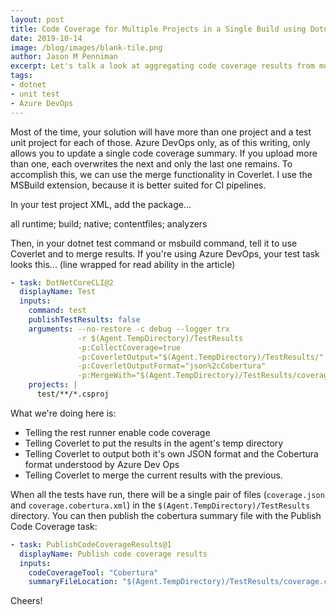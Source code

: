 ```yaml
---
layout: post
title: Code Coverage for Multiple Projects in a Single Build using Dotnet Test and Coverlet
date: 2019-10-14
image: /blog/images/blank-tile.png
author: Jason M Penniman
excerpt: Let's talk a look at aggregating code coverage results from multiple test projects into a single report for upload to Azure DevOps.
tags:
- dotnet
- unit test
- Azure DevOps
---
```


Most of the time, your solution will have more than one project and a test unit project for each of those. Azure DevOps only, as of this writing, only allows you to update a single code coverage summary. If you upload more than one, each overwrites the next and only the last one remains. To accomplish this, we can use the merge functionality in Coverlet. I use the MSBuild extension, because it is better suited for CI pipelines.

In your test project XML, add the package...

<PackageReference Include="coverlet.msbuild" Version="2.7.0">
    <PrivateAssets>all</PrivateAssets>
    <IncludeAssets>runtime; build; native; contentfiles; analyzers</IncludeAssets>
</PackageReference>

Then, in your dotnet test command or msbuild command, tell it to use Coverlet and to merge results. If you're using Azure DevOps, your test task looks this... (line wrapped for read ability in the article)

``` yml
- task: DotNetCoreCLI@2
  displayName: Test
  inputs:
    command: test
    publishTestResults: false
    arguments: --no-restore -c debug --logger trx 
               -r $(Agent.TempDirectory)/TestResults 
               -p:CollectCoverage=true 
               -p:CoverletOutput="$(Agent.TempDirectory)/TestResults/" 
               -p:CoverletOutputFormat="json%2cCobertura" 
               -p:MergeWith="$(Agent.TempDirectory)/TestResults/coverage.json" 
    projects: |
      test/**/*.csproj
```

What we're doing here is:

- Telling the rest runner enable code coverage
- Telling Coverlet to put the results in the agent's temp directory
- Telling Coverlet to output both it's own JSON format and the Cobertura format understood by Azure Dev Ops
- Telling Coverlet to merge the current results with the previous.

When all the tests have run, there will be a single pair of files (`coverage.json` and `coverage.cobertura.xml`) in the `$(Agent.TempDirectory)/TestResults` directory. You can then publish the cobertura summary file with the Publish Code Coverage task:

``` yml
- task: PublishCodeCoverageResults@1
  displayName: Publish code coverage results
  inputs:
    codeCoverageTool: "Cobertura"
    summaryFileLocation: "$(Agent.TempDirectory)/TestResults/coverage.cobertura.xml"
```

Cheers!

